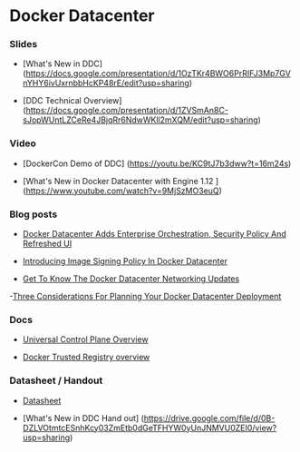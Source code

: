 # Docker Datacenter

### Slides

- [What's New in DDC] (https://docs.google.com/presentation/d/1OzTKr4BWO6PrRIFJ3Mp7GVnYHY6ivUxrnbbHcKP48rE/edit?usp=sharing)

- [DDC Technical Overview] (https://docs.google.com/presentation/d/1ZVSmAn8C-sJopWUntLZCeRe4JBjqRr6NdwWKll2mXQM/edit?usp=sharing)


### Video

- [DockerCon Demo of DDC] (https://youtu.be/KC9tJ7b3dww?t=16m24s)

- [What's New in Docker Datacenter with Engine 1.12 ] (https://www.youtube.com/watch?v=9MjSzMO3euQ)


### Blog posts

- [Docker Datacenter Adds Enterprise Orchestration, Security Policy And Refreshed UI](https://blog.docker.com/2016/11/docker-datacenter-adds-enterprise-orchestration-security-policy-refreshed-ui/)

- [Introducing Image Signing Policy In Docker Datacenter](https://blog.docker.com/2016/11/image-signing-policy-docker-datacenter/)

- [Get To Know The Docker Datacenter Networking Updates](https://blog.docker.com/2016/11/get-to-know-docker-datacenter-networking/)

-[Three Considerations For Planning Your Docker Datacenter Deployment](https://blog.docker.com/2016/11/three-considerations-docker-datacenter-deployment/)


### Docs

- [Universal Control Plane Overview](https://docs.docker.com/datacenter/ucp/1.1/overview/)

- [Docker Trusted Registry overview](https://docs.docker.com/datacenter/dtr/2.0/)

### Datasheet / Handout

- [Datasheet](http://www.docker.com/sites/default/files/Docker_Datacenter_Brochure_11.13.16.pdf)

- [What's New in DDC Hand out] (https://drive.google.com/file/d/0B-DZLVOtmtcESnhKcy03ZmEtb0dGeTFHYW0yUnJNMVU0ZEI0/view?usp=sharing)
